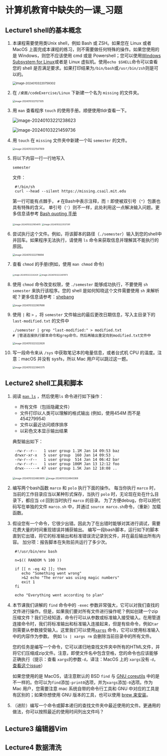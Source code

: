# 计算机教育中缺失的一课_习题

## Lecture1 shell的基本概念

1. 本课程需要使用类Unix shell，例如 Bash 或 ZSH。如果您在 Linux 或者 MacOS 上面完成本课程的练习，则不需要做任何特殊的操作。如果您使用的是 Windows，则您不应该使用 cmd 或是 Powershell；您可以使用[Windows Subsystem for Linux](https://docs.microsoft.com/en-us/windows/wsl/)或者是 Linux 虚拟机。使用`echo $SHELL`命令可以查看您的 shell 是否满足要求。如果打印结果为`/bin/bash`或`/usr/bin/zsh`则是可以的。

   <img src="/home/benxiaohai/.config/Typora/typora-user-images/image-20240103220759302.png" alt="image-20240103220759302" style="zoom: 67%;" />

2. 在 `/桌面/codeExercise/Linux` 下新建一个名为 `missing` 的文件夹。

   <img src="/home/benxiaohai/.config/Typora/typora-user-images/image-20240103221127305.png" alt="image-20240103221127305" style="zoom: 50%;" />

3. 用 `man` 查看程序 `touch` 的使用手册。顺便使用tldr查看一下。

   ![image-20240103221238623](/home/benxiaohai/.config/Typora/typora-user-images/image-20240103221238623.png)

   ![image-20240103221459736](/home/benxiaohai/.config/Typora/typora-user-images/image-20240103221459736.png)

4. 用 `touch` 在 `missing` 文件夹中新建一个叫 `semester` 的文件。

   <img src="/home/benxiaohai/.config/Typora/typora-user-images/image-20240103221547909.png" alt="image-20240103221547909" style="zoom: 50%;" />

5. 将以下内容一行一行地写入

   ```plaintext
   semester
   ```

   文件：

   ```
    #!/bin/sh
    curl --head --silent https://missing.csail.mit.edu
   ```

   第一行可能有点棘手， `#` 在Bash中表示注释，而 `!` 即使被双引号（`"`）包裹也具有特殊的含义。 单引号（`'`）则不一样，此处利用这一点解决输入问题。更多信息请参考 [Bash quoting 手册](https://www.gnu.org/software/bash/manual/html_node/Quoting.html)

   <img src="/home/benxiaohai/.config/Typora/typora-user-images/image-20240103221854815.png" alt="image-20240103221854815" style="zoom: 45%;" />

   <img src="/home/benxiaohai/.config/Typora/typora-user-images/image-20240103223537391.png" alt="image-20240103223537391" style="zoom: 45%;" />

6. 尝试执行这个文件。例如，将该脚本的路径（`./semester`）输入到您的shell中并回车。如果程序无法执行，请使用 `ls` 命令来获取信息并理解其不能执行的原因。

   <img src="/home/benxiaohai/.config/Typora/typora-user-images/image-20240103222116694.png" alt="image-20240103222116694" style="zoom: 50%;" />

7. 查看 `chmod` 的手册(例如，使用 `man chmod` 命令)

   <img src="/home/benxiaohai/.config/Typora/typora-user-images/image-20240103222242429.png" alt="image-20240103222242429" style="zoom:40%;" />

   <img src="/home/benxiaohai/.config/Typora/typora-user-images/image-20240103222401973.png" alt="image-20240103222401973" style="zoom:45%;" />

8. 使用 `chmod` 命令改变权限，使 `./semester` 能够成功执行，不要使用 `sh semester` 来执行该程序。您的 shell 是如何知晓这个文件需要使用 `sh` 来解析呢？更多信息请参考：[shebang](https://en.wikipedia.org/wiki/Shebang_(Unix))

   <img src="/home/benxiaohai/.config/Typora/typora-user-images/image-20240103222907688.png" alt="image-20240103222907688" style="zoom: 50%;" />

9. 使用 `|` 和 `>` ，将 `semester` 文件输出的最后更改日期信息，写入主目录下的 `last-modified.txt` 的文件中

   ```shell
   ./semester | grep "last-modified:" > modified.txt 
   # |管道连接执行脚本命令和grep命令。然后再输出重定向到modified.txt文件中
   ```

   <img src="/home/benxiaohai/.config/Typora/typora-user-images/image-20240103223222628.png" alt="image-20240103223222628" style="zoom:50%;" />

10. 写一段命令来从 `/sys` 中获取笔记本的电量信息，或者台式机 CPU 的温度。注意：macOS 并没有 sysfs，所以 Mac 用户可以跳过这一题。

    <img src="/home/benxiaohai/.config/Typora/typora-user-images/image-20240103223840375.png" alt="image-20240103223840375" style="zoom:50%;" />

## Lecture2 shell工具和脚本

1. 阅读 [`man ls`](https://man7.org/linux/man-pages/man1/ls.1.html) ，然后使用`ls` 命令进行如下操作：

   - 所有文件（包括隐藏文件）
   - 文件打印以人类可以理解的格式输出 (例如，使用454M 而不是 454279954)
   - 文件以最近访问顺序排序
   - 以彩色文本显示输出结果

   典型输出如下：

   ```shell
    -rw-r--r--   1 user group 1.1M Jan 14 09:53 baz
    drwxr-xr-x   5 user group  160 Jan 14 09:53 .
    -rw-r--r--   1 user group  514 Jan 14 06:42 bar
    -rw-r--r--   1 user group 106M Jan 13 12:12 foo
    drwx------+ 47 user group 1.5K Jan 12 18:08 ..
   ```

   <img src="/home/benxiaohai/.config/Typora/typora-user-images/image-20240103224803655.png" alt="image-20240103224803655" style="zoom: 50%;" />

   <img src="/home/benxiaohai/.config/Typora/typora-user-images/image-20240103224943369.png" alt="image-20240103224943369" style="zoom: 50%;" />

2. 编写两个bash函数 `marco` 和 `polo` 执行下面的操作。 每当你执行 `marco` 时，当前的工作目录应当以某种形式保存，当执行 `polo` 时，无论现在处在什么目录下，都应当 `cd` 回到当时执行 `marco` 的目录。 为了方便debug，你可以把代码写在单独的文件 `marco.sh` 中，并通过 `source marco.sh`命令，（重新）加载函数。

   

3. 假设您有一个命令，它很少出错。因此为了在出错时能够对其进行调试，需要花费大量的时间重现错误并捕获输出。 编写一段bash脚本，运行如下的脚本直到它出错，将它的标准输出和标准错误流记录到文件，并在最后输出所有内容。 加分项：报告脚本在失败前共运行了多少次。

   ```shell
    #!/usr/bin/env bash
   
    n=$(( RANDOM % 100 ))
   
    if [[ n -eq 42 ]]; then
       echo "Something went wrong"
       >&2 echo "The error was using magic numbers"
       exit 1
    fi
   
    echo "Everything went according to plan"
   ```

4. 本节课我们讲解的 `find` 命令中的 `-exec` 参数非常强大，它可以对我们查找的文件进行操作。但是，如果我们要对所有文件进行操作呢？例如创建一个zip压缩文件？我们已经知道，命令行可以从参数或标准输入接受输入。在用管道连接命令时，我们将标准输出和标准输入连接起来，但是有些命令，例如`tar` 则需要从参数接受输入。这里我们可以使用[`xargs`](https://man7.org/linux/man-pages/man1/xargs.1.html) 命令，它可以使用标准输入中的内容作为参数。 例如 `ls | xargs rm` 会删除当前目录中的所有文件。

   您的任务是编写一个命令，它可以递归地查找文件夹中所有的HTML文件，并将它们压缩成zip文件。注意，即使文件名中包含空格，您的命令也应该能够正确执行（提示：查看 `xargs`的参数`-d`，译注：MacOS 上的 `xargs`没有`-d`，[查看这个issue](https://github.com/missing-semester/missing-semester/issues/93)）

   如果您使用的是 MacOS，请注意默认的 BSD `find` 与 [GNU coreutils](https://en.wikipedia.org/wiki/List_of_GNU_Core_Utilities_commands) 中的是不一样的。你可以为`find`添加`-print0`选项，并为`xargs`添加`-0`选项。作为 Mac 用户，您需要注意 mac 系统自带的命令行工具和 GNU 中对应的工具是有区别的；如果你想使用 GNU 版本的工具，也可以使用 [brew 来安装](https://formulae.brew.sh/formula/coreutils)。

5. （进阶）编写一个命令或脚本递归的查找文件夹中最近使用的文件。更通用的做法，你可以按照最近的使用时间列出文件吗？

## Lecture3 编辑器Vim



## Lecture4 数据清洗